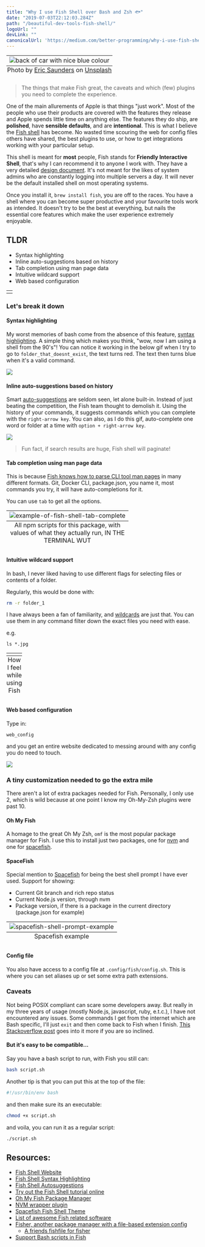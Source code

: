```yaml
---
title: "Why I use Fish Shell over Bash and Zsh 🐟"
date: "2019-07-03T22:12:03.284Z"
path: "/beautiful-dev-tools-fish-shell/"
logoUrl: ""
devLink: ""
canonicalUrl: 'https://medium.com/better-programming/why-i-use-fish-shell-over-bash-and-zsh-407d23293839'
---
```


<table class="image">
  <caption align="bottom">Photo by <a href="https://unsplash.com/@thesaunds?utm_source=unsplash&utm_medium=referral&utm_content=creditCopyText">Eric Saunders</a> on <a href="https://unsplash.com/search/photos/porsche?utm_source=unsplash&utm_medium=referral&utm_content=creditCopyText">Unsplash</a></caption>
  <tr><td><img src="https://res.cloudinary.com/dscgr6mcw/image/upload/v1565389007/fish-post/eric-saunders-crUGdn1j-RE-unsplash.jpg" alt="back of car with nice blue colour"/></td></tr>
</table>

<!--
> This is part one of my [Beautiful Developer Tools series](http://blog.alec.coffee/beautiful-dev-tools/) where I focus on apps that I heavily use. They all help me remain calm 🧘‍♂️, collected 📚, and productive 🛠️ when writing code. -->

> The things that make Fish great, the caveats and which (few) plugins you need to complete the experience.

One of the main allurements of Apple is that things "just work". Most of the people who use their products are covered with the features they release and Apple spends little time on anything else. The features they do ship, are **polished**, have **sensible defaults**, and are **intentional**. This is what I believe the [Fish shell](https://fishshell.com) has become. No wasted time scouring the web for config files others have shared, the best plugins to use, or how to get integrations working with your particular setup.

This shell is meant for **most** people, Fish stands for **Friendly Interactive Shell**, that's why I can recommend it to anyone I work with. They have a very detailed [design document](https://fishshell.com/docs/current/design.html). It's not meant for the likes of system admins who are constantly logging into multiple servers a day. It will never be the default installed shell on most operating systems.

Once you install it, `brew install fish`, you are off to the races. You have a shell where you can become super productive and your favourite tools work as intended. It doesn't try to be the best at everything, but nails the essential core features which make the user experience extremely enjoyable.

## TLDR

- Syntax highlighting
- Inline auto-suggestions based on history
- Tab completion using man page data
- Intuitive wildcard support
- Web based configuration

<table class="image">
  <tr><td style="text-align: center;"><img src="https://media.giphy.com/media/QC7Pr3M4gN0yuEDGgj/giphy.gif" alt=""/></td></tr>
</table>

### Let's break it down

#### Syntax highlighting

My worst memories of bash come from the absence of this feature, [syntax highlighting](https://fishshell.com/docs/current/tutorial.html#tut_syntax_highlighting). A simple thing which makes you think, "wow, now I am using a shell from the 90's"! You can notice it working in the below gif when I try to go to `folder_that_doesnt_exist`, the text turns red. The text then turns blue when it's a valid command.

![](https://res.cloudinary.com/dscgr6mcw/image/upload/v1565390429/fish-post/2019-08-09_18.40.08.gif)

#### Inline auto-suggestions based on history

Smart [auto-suggestions](https://fishshell.com/docs/current/index.html#autosuggestions) are seldom seen, let alone built-in. Instead of just beating the competition, the Fish team thought to demolish it. Using the history of your commands, it suggests commands which you can complete with the `right-arrow key`. You can also, as I do this gif, auto-complete one word or folder at a time with `option + right-arrow key`.

![](https://res.cloudinary.com/dscgr6mcw/image/upload/v1565390672/fish-post/2019-08-09_18.44.14.gif)

> Fun fact, if search results are huge, Fish shell will paginate!

#### Tab completion using man page data

This is because [Fish knows how to parse CLI tool man pages](https://fishshell.com/docs/current/index.html#completion) in many different formats. Git, Docker CLI, package.json, you name it, most commands you try, it will have auto-completions for it.

You can use `tab` to get all the options.

<table class="image">
  <caption align="bottom">All npm scripts for this package, with values of what they actually run, IN THE TERMINAL WUT
</caption>
  <tr><td><img src="https://res.cloudinary.com/dscgr6mcw/image/upload/v1565390833/fish-post/2019-08-09_18.46.53.gif" alt="example-of-fish-shell-tab-complete"/></td></tr>
</table>

#### Intuitive wildcard support

In bash, I never liked having to use different flags for selecting files or contents of a folder.

Regularly, this would be done with:

```bash
rm -r folder_1
```

I have always been a fan of familiarity, and [wildcards](https://fishshell.com/docs/current/tutorial.html#tut_wildcards) are just that. You can use them in any command filter down the exact files you need with ease.

e.g.

```
ls *.jpg
```

<table class="image">
  <caption align="bottom">How I feel while using Fish
</caption>
  <tr><td style="text-align: center;"><img src="https://res.cloudinary.com/dscgr6mcw/image/upload/v1565392191/fish-post/giphy_1.gif" alt=""/></td></tr>
</table>

#### Web based configuration

Type in:

```
web_config
```

and you get an entire website dedicated to messing around with any config you do need to touch.

![](https://res.cloudinary.com/dscgr6mcw/image/upload/v1565391525/fish-post/Screenshot_at_Aug_09_18-58-33.png)

### A tiny customization needed to go the extra mile

There aren't a lot of extra packages needed for Fish. Personally, I only use 2, which is wild because at one point I know my Oh-My-Zsh plugins were past 10.

#### Oh My Fish

A homage to the great Oh My Zsh, `omf` is the most popular package manager for Fish. I use this to install just two packages, one for [nvm](https://github.com/derekstavis/plugin-nvm) and one for [spacefish](https://github.com/matchai/spacefish/).

#### SpaceFish

Special mention to [Spacefish](https://github.com/matchai/spacefish/) for being the best shell prompt I have ever used. Support for showing:

- Current Git branch and rich repo status
- Current Node.js version, through nvm
- Package version, if there is a package in the current directory (package.json for example)

<table class="image">
  <caption align="bottom">Spacefish example
</caption>
  <tr><td><img src="https://res.cloudinary.com/dscgr6mcw/image/upload/v1565391692/fish-post/spacefish_example.png" alt="spacefish-shell-prompt-example"/></td></tr>
</table>

#### Config file

You also have access to a config file at `.config/fish/config.sh`. This is where you can set aliases up or set some extra path extensions.

### Caveats

Not being POSIX compliant can scare some developers away. But really in my three years of usage (mostly Node.js, javascript, ruby, e.t.c.), I have not encountered any issues. Some commands I get from the internet which are Bash specific, I'll just `exit` and then come back to Fish when I finish. [This Stackoverflow post](https://stackoverflow.com/questions/48732986/why-how-fish-does-not-support-posix) goes into it more if you are so inclined.

#### But it's easy to be compatible...

Say you have a bash script to run, with Fish you still can:

```bash
bash script.sh
```

Another tip is that you can put this at the top of the file:

```bash
#!/usr/bin/env bash
```

and then make sure its an executable:

```bash
chmod +x script.sh
```

and voila, you can run it as a regular script:

```bash
./script.sh
```

## Resources:

- [Fish Shell Website](https://fishshell.com/)
- [Fish Shell Syntax Highlighting](https://fishshell.com/docs/current/tutorial.html#tut_syntax_highlighting)
- [Fish Shell Autosuggestions](https://fishshell.com/docs/current/index.html#autosuggestions)
- [Try out the Fish Shell tutorial online](https://rootnroll.com/d/fish-shell/)
- [Oh My Fish Package Manager](https://github.com/oh-my-fish/oh-my-fish)
- [NVM wrapper plugin](https://github.com/derekstavis/plugin-nvm)
- [Spacefish Fish Shell Theme](https://github.com/matchai/spacefish/)
- [List of awesome Fish related software](https://github.com/jorgebucaran/awesome-fish)
- [Fisher, another package manager with a file-based extension config](https://github.com/jorgebucaran/fisher)
  - [A friends fishfile for fisher](https://github.com/elliottsj/dotfiles/blob/master/common/.config/fish/fishfilehttps://github.com/elliottsj/dotfiles/blob/master/common/.config/fish/fishfile)
- [Support Bash scripts in Fish](https://github.com/edc/bass)

